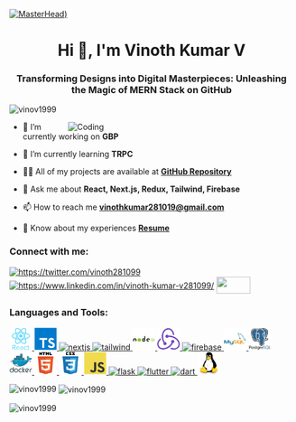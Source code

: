 [![MasterHead](https://www.digitalsolutionservices.com/img/services/website1.gif))](https://rishavchanda.io)
<h1 align="center">Hi 👋, I'm Vinoth Kumar V</h1>
<h3 align="center">Transforming Designs into Digital Masterpieces: Unleashing the Magic of MERN Stack on GitHub</h3>

<p align="left"> <img src="https://komarev.com/ghpvc/?username=vinov1999&label=Profile%20views&color=0e75b6&style=flat" alt="vinov1999" /> </p>



<img align="right" alt="Coding" width="400" src="https://cdn.dribbble.com/users/1162077/screenshots/3848914/programmer.gif">


- 🔭 I’m currently working on **GBP**

- 🌱 I’m currently learning **TRPC**

- 👨‍💻 All of my projects are available at <a href="https://github.com/VinoV1999?tab=repositories" target="blank">**GitHub Repository**</a>

- 💬 Ask me about **React, Next.js, Redux, Tailwind, Firebase**

- 📫 How to reach me **vinothkumar281019@gmail.com**

- 📄 Know about my experiences <a href="https://docs.google.com/document/d/13e5-PrpPVxYSMuscKbf0yp07e4HTrENvY4uPfin3340/edit?usp=share_link" target="blank">**Resume**</a>


<h3 align="left">Connect with me:</h3>
<p align="left">
<a href="https://twitter.com/https://twitter.com/vinoth281099" target="blank"><img align="center" src="https://raw.githubusercontent.com/rahuldkjain/github-profile-readme-generator/master/src/images/icons/Social/twitter.svg" alt="https://twitter.com/vinoth281099" height="30" width="40" /></a>
<a href="https://linkedin.com/in/https://www.linkedin.com/in/vinoth-kumar-v281099/" target="blank"><img align="center" src="https://raw.githubusercontent.com/rahuldkjain/github-profile-readme-generator/master/src/images/icons/Social/linked-in-alt.svg" alt="https://www.linkedin.com/in/vinoth-kumar-v281099/" height="30" width="40" /></a>
<a href="https://mail.google.com/mail/u/0/#inbox?compose=new" target="new"><img align="center" src="https://1000logos.net/wp-content/uploads/2018/05/Gmail-Logo.jpg" height="30" width="60" /></a>
</p>

<h3 align="left">Languages and Tools:</h3>
<p align="left">
	<a href="https://reactjs.org/" target="_blank" rel="noreferrer"> <img src="https://raw.githubusercontent.com/devicons/devicon/master/icons/react/react-original-wordmark.svg" alt="react" width="40" height="40" /> </a>
	<a href="https://www.typescriptlang.org/" target="_blank" rel="noreferrer"> <img src="https://raw.githubusercontent.com/devicons/devicon/master/icons/typescript/typescript-original.svg" alt="typescript" width="40" height="40" /> </a>
	<a href="https://nextjs.org/" target="_blank" rel="noreferrer"> <img src="https://cdn.worldvectorlogo.com/logos/nextjs-2.svg" alt="nextjs" width="40" height="40" /> </a>
	<a href="https://tailwindcss.com/" target="_blank" rel="noreferrer"> <img src="https://www.vectorlogo.zone/logos/tailwindcss/tailwindcss-icon.svg" alt="tailwind" width="40" height="40" /> </a>
	<a href="https://nodejs.org" target="_blank" rel="noreferrer"> <img src="https://raw.githubusercontent.com/devicons/devicon/master/icons/nodejs/nodejs-original-wordmark.svg" alt="nodejs" width="40" height="40" /> </a>
	<a href="https://redux.js.org" target="_blank" rel="noreferrer"> <img src="https://raw.githubusercontent.com/devicons/devicon/master/icons/redux/redux-original.svg" alt="redux" width="40" height="40" /> </a>
	<a href="https://firebase.google.com/" target="_blank" rel="noreferrer"> <img src="https://www.vectorlogo.zone/logos/firebase/firebase-icon.svg" alt="firebase" width="40" height="40" /> </a>
	<a href="https://www.mysql.com/" target="_blank" rel="noreferrer"> <img src="https://raw.githubusercontent.com/devicons/devicon/master/icons/mysql/mysql-original-wordmark.svg" alt="mysql" width="40" height="40" /> </a>
	<a href="https://www.postgresql.org" target="_blank" rel="noreferrer">
		<img src="https://raw.githubusercontent.com/devicons/devicon/master/icons/postgresql/postgresql-original-wordmark.svg" alt="postgresql" width="40" height="40" />
	</a>
	<a href="https://www.docker.com/" target="_blank" rel="noreferrer"> <img src="https://raw.githubusercontent.com/devicons/devicon/master/icons/docker/docker-original-wordmark.svg" alt="docker" width="40" height="40" /> </a>
	<a href="https://www.w3.org/html/" target="_blank" rel="noreferrer"> <img src="https://raw.githubusercontent.com/devicons/devicon/master/icons/html5/html5-original-wordmark.svg" alt="html5" width="40" height="40" /> </a>
	<a href="https://www.w3schools.com/css/" target="_blank" rel="noreferrer"> <img src="https://raw.githubusercontent.com/devicons/devicon/master/icons/css3/css3-original-wordmark.svg" alt="css3" width="40" height="40" /> </a>
	<a href="https://developer.mozilla.org/en-US/docs/Web/JavaScript" target="_blank" rel="noreferrer">
  <img src="https://raw.githubusercontent.com/devicons/devicon/master/icons/javascript/javascript-original.svg" alt="javascript" width="40" height="40" />
	</a>
  <a href="https://flask.palletsprojects.com/" target="_blank" rel="noreferrer"> <img src="https://www.vectorlogo.zone/logos/pocoo_flask/pocoo_flask-icon.svg" alt="flask" width="40" height="40" /> </a>
	<a href="https://flutter.dev" target="_blank" rel="noreferrer"> <img src="https://www.vectorlogo.zone/logos/flutterio/flutterio-icon.svg" alt="flutter" width="40" height="40" /> </a>
	<a href="https://dart.dev" target="_blank" rel="noreferrer"> <img src="https://www.vectorlogo.zone/logos/dartlang/dartlang-icon.svg" alt="dart" width="40" height="40" /> </a>
	<a href="https://www.linux.org/" target="_blank" rel="noreferrer"> <img src="https://raw.githubusercontent.com/devicons/devicon/master/icons/linux/linux-original.svg" alt="linux" width="40" height="40" /> </a>
	</p>

<p><img align="left" src="https://github-readme-stats.vercel.app/api/top-langs?username=vinov1999&show_icons=true&locale=en&layout=compact" alt="vinov1999" /></p>

<p>&nbsp;<img align="center" src="https://github-readme-stats.vercel.app/api?username=vinov1999&show_icons=true&locale=en" alt="vinov1999" /></p>

<p><img align="center" src="https://github-readme-streak-stats.herokuapp.com/?user=vinov1999&" alt="vinov1999" /></p>
